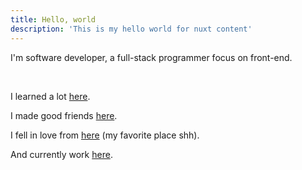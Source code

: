 ```yaml
---
title: Hello, world
description: 'This is my hello world for nuxt content'
---
```


I'm software developer, a full-stack programmer focus on front-end.

<!--more-->

<br/>

I learned a lot <a href="https://www.h3c.com.mx/" target="_blank" class="text-custom-accent-600 hover:text-custom-accent-200">here</a>.

I made good friends <a href="http://anclajemedia.com.mx/" target="_blank" class="text-custom-accent-600 hover:text-custom-accent-200">here</a>.

I fell in love from <a href="http://www.pilgrims.com.mx/" target="_blank" class="text-custom-accent-600 hover:text-custom-accent-200">here</a> <span class="text-sm">(my favorite place shh)</span>.

And currently work <a href="https://www.grupoicarus.com.mx/" class="text-custom-accent-600 hover:text-custom-accent-200">here</a>.
